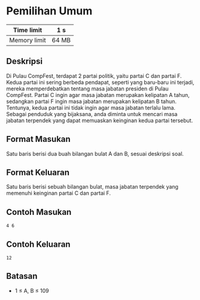 # Pemilihan Umum

| Time limit | 1 s |
| --- | --- |
| Memory limit | 64 MB |

## Deskripsi

Di Pulau CompFest, terdapat 2 partai politik, yaitu partai C dan partai F. Kedua partai ini sering berbeda pendapat, seperti yang baru-baru ini terjadi, mereka memperdebatkan tentang masa jabatan presiden di Pulau CompFest. Partai C ingin agar masa jabatan merupakan kelipatan A tahun, sedangkan partai F ingin masa jabatan merupakan kelipatan B tahun. Tentunya, kedua partai ini tidak ingin agar masa jabatan terlalu lama. Sebagai penduduk yang bijaksana, anda diminta untuk mencari masa jabatan terpendek yang dapat memuaskan keinginan kedua partai tersebut.

## Format Masukan

Satu baris berisi dua buah bilangan bulat A dan B, sesuai deskripsi soal.

## Format Keluaran

Satu baris berisi sebuah bilangan bulat, masa jabatan terpendek yang memenuhi keinginan partai C dan partai F.

## Contoh Masukan

    4 6

## Contoh Keluaran

    12

## Batasan

- 1 ≤ A, B ≤ 109
